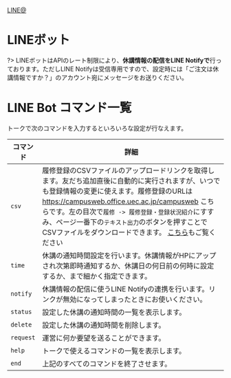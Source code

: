 
<div class="sns-buttons">
    <a class="sns-button line" href="https://line.me/R/ti/p/%40683vbgwr" target="_blank">
        <i class="fab fa-line"></i><span>LINE@</span>
    </a>
</div>

# LINEボット

?> LINEボットはAPIのレート制限により、**休講情報の配信をLINE Notifyで**行っております。ただしLINE Notifyは受信専用ですので、設定時には「ご注文は休講情報ですか？」のアカウント宛にメッセージをお送りください。

# LINE Bot コマンド一覧
トークで次のコマンドを入力するといろいろな設定が行なえます。

|コマンド|詳細|
|---|---|
|`csv`|履修登録のCSVファイルのアップロードリンクを取得します。友だち追加直後に自動的に実行されますが、いつでも登録情報の変更に使えます。履修登録のURLは https://campusweb.office.uec.ac.jp/campusweb こちらです。左の目次で`履修 -> 履修登録・登録状況紹介`にすすみ、ページ一番下の`テキスト出力`のボタンを押すことでCSVファイルをダウンロードできます。 [こちら](/how-to-upload-csv)もご覧ください|
|`time`|休講の通知時間設定を行います。休講情報がHPにアップされ次第即時通知するか、休講日の何日前の何時に設定するか、まで細かく指定できます。|
|`notify`|休講情報の配信に使うLINE Notifyの連携を行います。リンクが無効になってしまったときにお使いください。|
|`status`|設定した休講の通知時間の一覧を表示します。|
|`delete`|設定した休講の通知時間を削除します。|
|`request`|運営に何か要望を送ることができます。|
|`help`|トークで使えるコマンドの一覧を表示します。|
|`end`|上記のすべてのコマンドを終了させます。|

<!-- |`mail`|メールアドレスの設定を開始します。メールによる配信を有効にします。| -->
